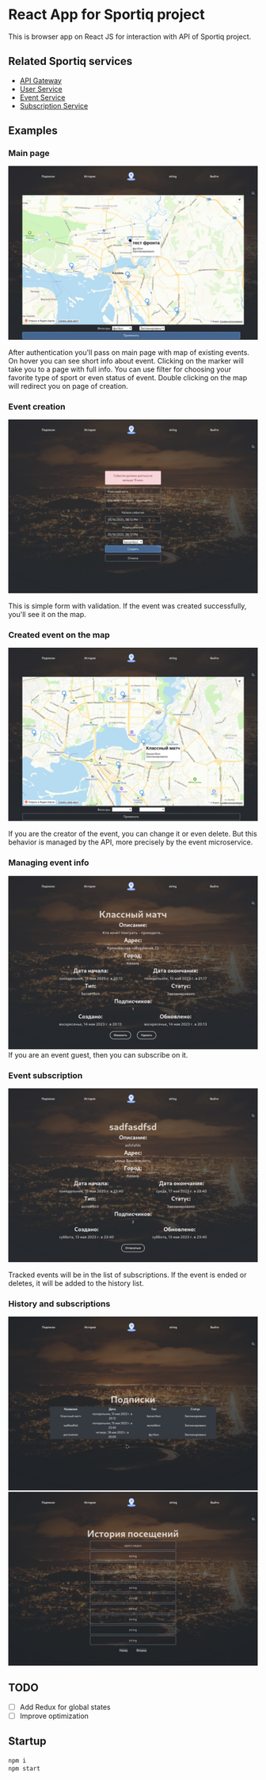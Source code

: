 # React App for Sportiq project

This is browser app on React JS for interaction with API of Sportiq project.

## Related Sportiq services

- [API Gateway](https://github.com/Str1kez/SportiqAPIGateway)
- [User Service](https://github.com/Str1kez/SportiqUserService)
- [Event Service](https://github.com/Str1kez/SportiqEventService)
- [Subscription Service](https://github.com/Str1kez/SportiqSubscriptionService)

## Examples

### Main page

![main page](/screenshots/Pasted%20image%2020230517155417.png)

After authentication you'll pass on main page with map of existing events. On hover you can see short info about event. Clicking on the marker will take you to a page with full info. You can use filter for choosing your favorite type of sport or even status of event. Double clicking on the map will redirect you on page of creation.

### Event creation

![event creation](/screenshots/Pasted%20image%2020230517155643.png)

This is simple form with validation. If the event was created successfully, you'll see it on the map.

### Created event on the map

![created event](/screenshots/Pasted%20image%2020230517155758.png)

If you are the creator of the event, you can change it or even delete. But this behavior is managed by the API, more precisely by the event microservice.

### Managing event info

![event info](/screenshots/Pasted%20image%2020230517160342.png)
If you are an event guest, then you can subscribe on it.

### Event subscription

![subscribe on event](/screenshots/Pasted%20image%2020230517160713.png)

Tracked events will be in the list of subscriptions. If the event is ended or deletes, it will be added to the history list.

### History and subscriptions

![subscriptions](/screenshots/Pasted%20image%2020230517160851.png)
![history](/screenshots/Pasted%20image%2020230517161743.png)

## TODO

- [ ] Add Redux for global states
- [ ] Improve optimization

## Startup

```commandline
npm i
npm start
```
